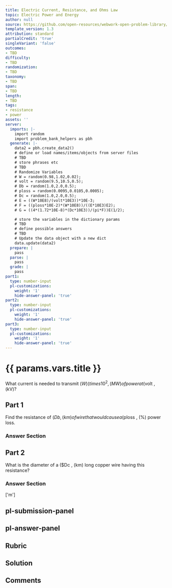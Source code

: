 ```yaml
---
title: Electric Current, Resistance, and Ohms Law
topic: Electric Power and Energy
author: null
source: https://github.com/open-resources/webwork-open-problem-library/tree/master/Contrib/BrockPhysics/College_Physics_Urone/20.Electric_Current/20-04.Electric_Power_and_Energy/NU_U17_20_04_031.pg
template_version: 1.3
attribution: standard
partialCredit: 'true'
singleVariant: 'false'
outcomes:
- TBD
difficulty:
- TBD
randomization:
- TBD
taxonomy:
- TBD
span:
- TBD
length:
- TBD
tags:
- resistance
- power
assets: ''
server:
  imports: |-
    import random
    import problem_bank_helpers as pbh
  generate: |-
    data2 = pbh.create_data2()
    # define or load names/items/objects from server files
    # TBD
    # store phrases etc
    # TBD
    # Randomize Variables
    # W = random(0.98,1.02,0.02);
    # volt = random(9.5,10.5,0.5);
    # Db = random(1.0,2.0,0.5);
    # ploss = random(0.0095,0.0105,0.0005);
    # Dc = random(1.0,2.0,0.5);
    # E = ((W*10E8)/(volt*10E3))*10E-3;
    # F = ((ploss*10E-2)*(W*10E8))/((E*10E3)E2);
    # G = ((4*(1.72*10E-8)*(Dc*10E3))/(pi*F))E(1/2);

    # store the variables in the dictionary params
    # TBD
    # define possible answers
    # TBD
    # Update the data object with a new dict
    data.update(data2)
  prepare: |
    pass
  parse: |
    pass
  grade: |
    pass
part1:
  type: number-input
  pl-customizations:
    weight: '1'
    hide-answer-panel: 'true'
part2:
  type: number-input
  pl-customizations:
    weight: '1'
    hide-answer-panel: 'true'
part3:
  type: number-input
  pl-customizations:
    weight: '1'
    hide-answer-panel: 'true'
---
```


# {{ params.vars.title }} 


What current is needed to transmit ($W) (times 10^2 , (MW) of power at ($volt , (kV)?

## Part 1 
Find the resistance of ($Db , (km) of wire that would cause a ($ploss , (%) power loss. 


 ### Answer Section

## Part 2 
What is the diameter of a ($Dc , (km) long copper wire having this resistance? 


 ### Answer Section
['m']

## pl-submission-panel 


## pl-answer-panel 


## Rubric 


## Solution 


## Comments 


